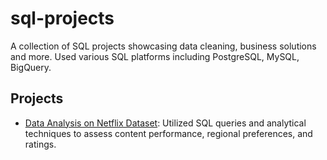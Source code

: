 # sql-projects
A collection of SQL projects showcasing data cleaning, business solutions and more. Used various SQL platforms including PostgreSQL, MySQL, BigQuery.

## Projects
- [Data Analysis on Netflix Dataset](DataAnalysis_Netflix): Utilized SQL queries and analytical techniques to assess content performance, regional preferences, and ratings.
